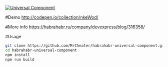[![Universal Component](https://habrastorage.org/files/550/fe6/2a5/550fe62a59dd41769e8fc72e66cf3a80.png)](https://habrahabr.ru/company/devexpress/blog/316358/)

#Demo
http://codepen.io/collection/nkeWod/

#More info
https://habrahabr.ru/company/devexpress/blog/316358/

#Usage
```bash
git clone https://github.com/MrCheater/habrahabr-universal-component.git
cd habrahabr-universal-component
npm install
npm run build
```
